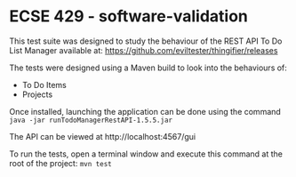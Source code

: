# ECSE 429 - software-validation

This test suite was designed to study the behaviour of the REST API To Do List Manager available at: 
https://github.com/eviltester/thingifier/releases 

The tests were designed using a Maven build to look into the behaviours of:
- To Do Items
- Projects

Once installed, launching the application can be done using the command ```java -jar runTodoManagerRestAPI-1.5.5.jar```

The API can be viewed at http://localhost:4567/gui

To run the tests, open a terminal window and execute this command at the root of the project: ```mvn test```
